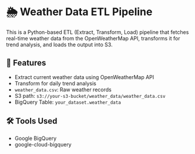 # 🌦️ Weather Data ETL Pipeline

This is a Python-based ETL (Extract, Transform, Load) pipeline that fetches real-time weather data from the OpenWeatherMap API, transforms it for trend analysis, and loads the output into S3.

## 🔧 Features
- Extract current weather data using OpenWeatherMap API
- Transform for daily trend analysis
- `weather_data.csv`: Raw weather records
- S3 path: `s3://your-s3-bucket/weather_data/weather_data.csv`
- BigQuery Table: `your_dataset.weather_data`

## 🛠️ Tools Used
- Google BigQuery
- google-cloud-bigquery